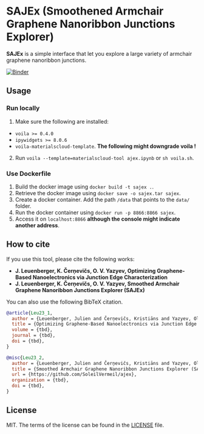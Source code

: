 # SAJEx (Smoothened Armchair Graphene Nanoribbon Junctions Explorer)

**SAJEx** is a simple interface that let you explore a large variety of armchair graphene nanoribbon junctions.

[![Binder](https://mybinder.org/badge_logo.svg)](https://mybinder.org/v2/gh/SoleilVermeil/sajex/main?urlpath=%2Fvoila%2Frender%2FSAJEx.ipynb)

## Usage

### Run locally

1. Make sure the following are installed:
* `voila >= 0.4.0`
* `ipywidgets >= 8.0.6`
* `voila-materialscloud-template`. **The following might downgrade voila !**
2. Run `voila --template=materialscloud-tool ajex.ipynb` or `sh voila.sh`.

### Use Dockerfile

1. Build the docker image using `docker build -t sajex .`.
2. Retrieve the docker image using `docker save -o sajex.tar sajex`.
3. Create a docker container. Add the path `/data` that points to the `data/` folder.
4. Run the docker container using `docker run -p 8866:8866 sajex`.
5. Access it on `localhost:8866` **although the console might indicate another address**.

## How to cite

If you use this tool, please cite the following works:

* **J. Leuenberger, K. Čerņevičs, O. V. Yazyev, Optimizing Graphene-Based Nanoelectronics via Junction Edge Characterization**
* **J. Leuenberger, K. Čerņevičs, O. V. Yazyev, Smoothed Armchair Graphene Nanoribbon Junctions Explorer (SAJEx)**

You can also use the following BibTeX citation.

```bibtex
@article{Leu23_1,
  author = {Leuenberger, Julien and Čerņevičs, Kristiāns and Yazyev, Oleg V.},
  title = {Optimizing Graphene-Based Nanoelectronics via Junction Edge Characterization},
  volume = {tbd},
  journal = {tbd},
  doi = {tbd},
}

@misc{Leu23_2,
  author = {Leuenberger, Julien and Čerņevičs, Kristiāns and Yazyev, Oleg V.},
  title = {Smoothed Armchair Graphene Nanoribbon Junctions Explorer (SAJEx)},
  url = {https://github.com/SoleilVermeil/ajex},
  organization = {tbd},
  doi = {tbd},
}
```
## License

MIT. The terms of the license can be found in the [LICENSE](LICENSE) file.
